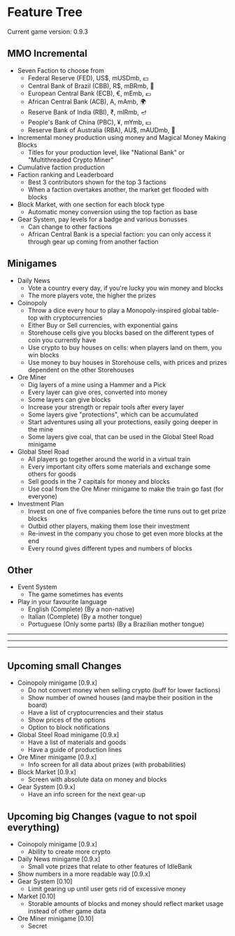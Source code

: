 # Feature Tree

Current game version: 0.9.3

## MMO Incremental
- Seven Faction to choose from
  - Federal Reserve (FED), US$, mUSDmb, 💵
  - Central Bank of Brazil (CBB), R$, mBRmb, 🐊
  - European Central Bank (ECB), €, mEmb, 💶
  - African Central Bank (ACB), A, mAmb, 🌍
  - Reserve Bank of India (RBI), ₹, mIRmb, 🪔
  - People's Bank of China (PBC), ¥, mYmb, 💴
  - Reserve Bank of Australia (RBA), AU$, mAUDmb, 🌊
- Incremental money production using money and Magical Money Making Blocks
  - Titles for your production level, like "National Bank" or "Multithreaded Crypto Miner"
- Cumulative faction production
- Faction ranking and Leaderboard
  - Best 3 contributors shown for the top 3 factions
  - When a faction overtakes another, the market get flooded with blocks
- Block Market, with one section for each block type
  - Automatic money conversion using the top faction as base
- Gear System, pay levels for a badge and various bonusses
  - Can change to other factions
  - African Central Bank is a special faction: you can only access it through gear up coming from another faction

## Minigames
- Daily News
  - Vote a country every day, if you're lucky you win money and blocks
  - The more players vote, the higher the prizes
- Coinopoly
  - Throw a dice every hour to play a Monopoly-inspired global table-top with cryptocurrencies
  - Either Buy or Sell currencies, with exponential gains
  - Storehouse cells give you blocks based on the different types of coin you currently have
  - Use crypto to buy houses on cells: when players land on them, you win blocks
  - Use money to buy houses in Storehouse cells, with prices and prizes dependent on the other Storehouses
- Ore Miner
  - Dig layers of a mine using a Hammer and a Pick
  - Every layer can give ores, converted into money
  - Some layers can give blocks
  - Increase your strength or repair tools after every layer
  - Some layers give "protections", which can be accumulated
  - Start adventures using all your protections, easily going deeper in the mine
  - Some layers give coal, that can be used in the Global Steel Road minigame
- Global Steel Road
  - All players go together around the world in a virtual train
  - Every important city offers some materials and exchange some others for goods
  - Sell goods in the 7 capitals for money and blocks
  - Use coal from the Ore Miner minigame to make the train go fast (for everyone)
- Investment Plan
  - Invest on one of five companies before the time runs out to get prize blocks
  - Outbid other players, making them lose their investment
  - Re-invest in the company you chose to get even more blocks at the end
  - Every round gives different types and numbers of blocks

## Other
- Event System
  - The game sometimes has events
- Play in your favourite language
  - English (Complete) (By a non-native)
  - Italian (Complete) (By a mother tongue)
  - Portuguese (Only some parts) (By a Brazilian mother tongue)

_______________________________________________________________________________
_______________________________________________________________________________
_______________________________________________________________________________

## Upcoming small Changes
- Coinopoly minigame [0.9.x]
  - Do not convert money when selling crypto (buff for lower factions)
  - Show number of owned houses (and maybe their position in the board)
  - Have a list of cryptocurrencies and their status
  - Show prices of the options
  - Option to block notifications
- Global Steel Road minigame [0.9.x]
  - Have a list of materials and goods
  - Have a guide of production lines
- Ore Miner minigame [0.9.x]
  - Info screen for all data about prizes (with probabilities)
- Block Market [0.9.x]
  - Screen with absolute data on money and blocks
- Gear System [0.9.x]
  - Have an info screen for the next gear-up


## Upcoming big Changes (vague to not spoil everything)
- Coinopoly minigame [0.9.x]
  - Ability to create more crypto
- Daily News minigame [0.9.x]
  - Small vote prizes that relate to other features of IdleBank
- Show numbers in a more readable way [0.9.x]
- Gear System [0.10]
  - Limit gearing up until user gets rid of excessive money
- Market [0.10]
  - Storable amounts of blocks and money should reflect market usage instead of other game data
- Ore Miner minigame [0.10]
  - Secret
